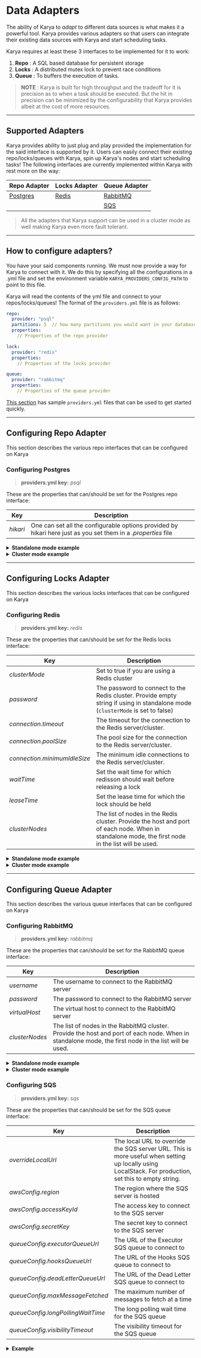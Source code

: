 # Data Adapters

The ability of Karya to _adapt_ to different data sources is what makes it a powerful tool. Karya provides various adapters so that users can integrate their existing data sources with Karya and start scheduling tasks.

Karya requires at least these 3 interfaces to be implemented for it to work:

1. **Repo** : A SQL based database for persistent storage
2. **Locks** : A distributed mutex lock to prevent race conditions
3. **Queue** : To buffers the execution of tasks.

> **NOTE** : Karya is built for high throughput and the tradeoff for it is precision as to when a task should be
> executed. But the hit in precision can be minimized by the configurability that Karya provides albeit at the cost of
> more resources.

---

## Supported Adapters

Karya provides ability to just plug and play provided the implementation for the said interface is supported by it.
Users can easily connect their existing repo/locks/queues with Karya, spin up Karya's nodes and start scheduling tasks!
The following interfaces are currently implemented within Karya with rest more on the way:

| Repo Adapter                            | Locks Adapter              | Queue Adapter                         |
|-----------------------------------------|----------------------------|---------------------------------------|
| [Postgres](https://www.postgresql.org/) | [Redis](https://redis.io/) | [RabbitMQ](https://www.rabbitmq.com/) |
| | | [SQS](https://aws.amazon.com/sqs/)    |

> All the adapters that Karya support can be used in a cluster mode as well making Karya even more fault tolerant.
---

## How to configure adapters?

You have your said components running. We must now provide a way for Karya to connect with it. We do this by specifying
all the configurations in a .yml file and set the environment variable `KARYA_PROVIDERS_CONFIG_PATH` to point to this
file.

Karya will read the contents of the yml file and connect to your repos/locks/queues! The format of the `providers.yml`
file is as follows:

```yml
repo:
  provider: "psql"
  partitions: 5  // how many partitions you would want in your database. Usefull when the throughput is high
  properties:
    // Properties of the repo provider

lock:
  provider: "redis"
  properties:
    // Properties of the locks provider

queue:
  provider: "rabbitmq"
  properties:
    // Properties of the queue provider
```

[This section](../../configs/README.md#providers) has sample `providers.yml` files that can be used to get started quickly.

---

## Configuring Repo Adapter

This section describes the various repo interfaces that can be configured on Karya

### Configuring Postgres

> **providers.yml key:** *psql*

These are the properties that can/should be set for the Postgres repo interface:

| Key      | Description                                                                                                   |
|----------|---------------------------------------------------------------------------------------------------------------|
| *hikari* | One can set all the configurable options provided by hikari here just as you set them in a *.properties* file |

<details>
<summary><strong>Standalone mode example</strong></summary>

```yml
repo:
  provider: "psql"
  partitions: 5
  properties:
    hikari:
      dataSourceClassName: "org.postgresql.ds.PGSimpleDataSource"
      dataSource.user: "karya"
      dataSource.password: "karya"
      dataSource.databaseName: "karya"
      dataSource.portNumber: 5432
      dataSource.serverName: "localhost"
      maximumPoolSize: 10
      connectionTimeout: 5000
```

</details>

<details>
<summary><strong>Cluster mode example</strong></summary>

```yml
repo:
  provider: "psql"
  partitions: 5
  properties:
    hikari:
      dataSourceClassName: "org.postgresql.ds.PGSimpleDataSource"
      dataSource.user: "karya"
      dataSource.password: "karya"
      dataSource.databaseName: "karya"
      dataSource.url: "jdbc:postgresql://localhost:5432,localhost:5433/karya?loadBalanceStrategy=bestResponse&targetServerType=any&connectTimeout=1&failoverTimeout=30"
      maximumPoolSize: 10
      connectionTimeout: 5000
```

</details>

---

## Configuring Locks Adapter

This section describes the various locks interfaces that can be configured on Karya

### Configuring Redis

> **providers.yml key:** *redis*

These are the properties that can/should be set for the Redis locks interface:

| Key           | Description                                                                                                                    |
|---------------|--------------------------------------------------------------------------------------------------------------------------------|
| *clusterMode* | Set to true if you are using a Redis cluster                                                                                   |
| *password*    | The password to connect to the Redis cluster. Provide empty string if using in standalone mode (`clusterMode` is set to false) |
| *connection.timeout* | The timeout for the connection to the Redis server/cluster.                                                                    |
| *connection.poolSize* | The pool size for the connection to the Redis server/cluster.                                                                  |
| *connection.minimumIdleSize* | The minimum idle connections to the Redis server/cluster.                                                                      |
| *waitTime*    | Set the wait time for which redisson should wait before releasing a lock                                                       |
| *leaseTime*   | Set the lease time for which the lock should be held                                                                           |
| *clusterNodes* | The list of nodes in the Redis cluster. Provide the host and port of each node. When in standalone mode, the first node in the list will be used. |

<details>
<summary><strong>Standalone mode example</strong></summary>

```yml
lock:
  provider: "redis"
  properties:
    clusterMode: false
    password: karya
    waitTime: 1000
    leaseTime: 5000
    connection.timeout: 5000
    connection.poolSize: 5
    connection.minimumIdleSize: 2
    clusterNodes:
      - "redis://localhost:6379"
```

</details>

<details>
<summary><strong>Cluster mode example</strong></summary>

```yml
lock:
  provider: "redis"
  properties:
    clusterMode: true
    password: karya
    waitTime: 1000
    leaseTime: 5000
    connection.timeout: 5000
    connection.poolSize: 5
    connection.minimumIdleSize: 2
    clusterNodes:
      - "redis://localhost:7001"
      - "redis://localhost:7002"
      - "redis://localhost:7003"
```

</details>

---

## Configuring Queue Adapter

This section describes the various queue interfaces that can be configured on Karya

### Configuring RabbitMQ

> **providers.yml key:** *rabbitmq*

These are the properties that can/should be set for the RabbitMQ queue interface:

| Key            | Description                                                                 |
|----------------|-----------------------------------------------------------------------------|
| *username*     | The username to connect to the RabbitMQ server                               |
| *password*     | The password to connect to the RabbitMQ server                               |
| *virtualHost*  | The virtual host to connect to the RabbitMQ server                          |
| *clusterNodes* | The list of nodes in the RabbitMQ cluster. Provide the host and port of each node. When in standalone mode, the first node in the list will be used. |

<details>

<summary><strong>Standalone mode example</strong></summary>

```yml
queue:
  provider: "rabbitmq"
  properties:
    username: "karya"
    password: "karya"
    virtualHost: "/"
    clusterNodes:
      - "localhost:5672"
```

</details>

<details>

<summary><strong>Cluster mode example</strong></summary>

```yml
queue:
  provider: "rabbitmq"
  properties:
    username: "karya"
    password: "karya"
    virtualHost: "/"
    clusterNodes:
      - "localhost:5672"
      - "localhost:5673"
```

</details>

### Configuring SQS

> **providers.yml key:** *sqs*

These are the properties that can/should be set for the SQS queue interface:

| Key                     | Description                                                                                                                                           |
|-------------------------|-------------------------------------------------------------------------------------------------------------------------------------------------------|
| *overrideLocalUrl*      | The local URL to override the SQS server URL. This is more useful when setting up locally using LocalStack. For production, set this to empty string. |
| *awsConfig.region*      | The region where the SQS server is hosted                                                                                                             |
| *awsConfig.accessKeyId* | The access key to connect to the SQS server                                                                                                           |
| *awsConfig.secretKey*   | The secret key to connect to the SQS server                                                                                                           |
| *queueConfig.executorQueueUrl*          | The URL of the Executor SQS queue to connect to                                                                                                       |
| *queueConfig.hooksQueueUrl*             | The URL of the Hooks SQS queue to connect to                                                                                                          |
| *queueConfig.deadLetterQueueUrl*        | The URL of the Dead Letter SQS queue to connect to                                                                                                    |
| *queueConfig.maxMessageFetched*         | The maximum number of messages to fetch at a time                                                                                                     |
| *queueConfig.longPollingWaitTime*       | The long polling wait time for the SQS queue                                                                                                          |
| *queueConfig.visibilityTimeout*         | The visibility timeout for the SQS queue                                                                                                              |

<details>

<summary><strong>Example</strong></summary>

```yml
queue:
  provider: "sqs"
  properties:
    overrideLocalUrl: "http://localhost:4566"
    awsConfig:
      region: "us-east-1"
      accessKeyId: " 1234"
      secretAccessKey: "1234"
    queueConfig:
      executorQueueUrl: "http://localhost:4566/000000000000/executor_queue.fifo"
      hooksQueueUrl: "http://localhost:4566/000000000000/hooks_queue.fifo"
      deadLetterQueueUrl: "http://localhost:4566/000000000000/dead_letter_queue.fifo"
      maxMessageFetched: 10
      longPollingWaitTime: 5
      visibilityTimeout: 60
```

</details>


